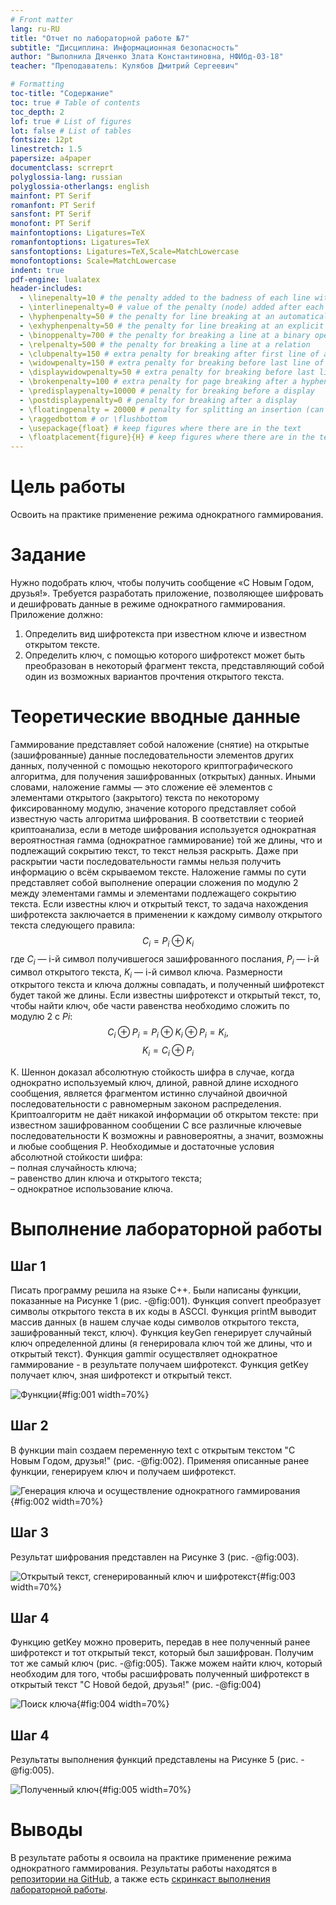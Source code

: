 ```yaml
---
# Front matter
lang: ru-RU
title: "Отчет по лабораторной работе №7"
subtitle: "Дисциплина: Информационная безопасность"
author: "Выполнила Дяченко Злата Константиновна, НФИбд-03-18"
teacher: "Преподаватель: Кулябов Дмитрий Сергеевич"

# Formatting
toc-title: "Содержание"
toc: true # Table of contents
toc_depth: 2
lof: true # List of figures
lot: false # List of tables
fontsize: 12pt
linestretch: 1.5
papersize: a4paper
documentclass: scrreprt
polyglossia-lang: russian
polyglossia-otherlangs: english
mainfont: PT Serif
romanfont: PT Serif
sansfont: PT Serif
monofont: PT Serif
mainfontoptions: Ligatures=TeX
romanfontoptions: Ligatures=TeX
sansfontoptions: Ligatures=TeX,Scale=MatchLowercase
monofontoptions: Scale=MatchLowercase
indent: true
pdf-engine: lualatex
header-includes:
  - \linepenalty=10 # the penalty added to the badness of each line within a paragraph (no associated penalty node) Increasing the value makes tex try to have fewer lines in the paragraph.
  - \interlinepenalty=0 # value of the penalty (node) added after each line of a paragraph.
  - \hyphenpenalty=50 # the penalty for line breaking at an automatically inserted hyphen
  - \exhyphenpenalty=50 # the penalty for line breaking at an explicit hyphen
  - \binoppenalty=700 # the penalty for breaking a line at a binary operator
  - \relpenalty=500 # the penalty for breaking a line at a relation
  - \clubpenalty=150 # extra penalty for breaking after first line of a paragraph
  - \widowpenalty=150 # extra penalty for breaking before last line of a paragraph
  - \displaywidowpenalty=50 # extra penalty for breaking before last line before a display math
  - \brokenpenalty=100 # extra penalty for page breaking after a hyphenated line
  - \predisplaypenalty=10000 # penalty for breaking before a display
  - \postdisplaypenalty=0 # penalty for breaking after a display
  - \floatingpenalty = 20000 # penalty for splitting an insertion (can only be split footnote in standard LaTeX)
  - \raggedbottom # or \flushbottom
  - \usepackage{float} # keep figures where there are in the text
  - \floatplacement{figure}{H} # keep figures where there are in the text
---
```


# Цель работы

Освоить на практике применение режима однократного гаммирования.

# Задание

Нужно подобрать ключ, чтобы получить сообщение «С Новым Годом, друзья!». Требуется разработать приложение, позволяющее шифровать и дешифровать данные в режиме однократного гаммирования. Приложение должно:  
1. Определить вид шифротекста при известном ключе и известном открытом тексте.  
2. Определить ключ, с помощью которого шифротекст может быть преобразован в некоторый фрагмент текста, представляющий собой один из возможных вариантов прочтения открытого текста.

# Теоретические вводные данные

Гаммирование представляет собой наложение (снятие) на открытые (зашифрованные) данные последовательности элементов других данных, полученной с помощью некоторого криптографического алгоритма, для получения зашифрованных (открытых) данных. Иными словами, наложение гаммы — это сложение её элементов с элементами открытого (закрытого) текста по некоторому фиксированному модулю, значение которого представляет собой известную часть алгоритма шифрования.
В соответствии с теорией криптоанализа, если в методе шифрования используется однократная вероятностная гамма (однократное гаммирование) той же длины, что и подлежащий сокрытию текст, то текст нельзя раскрыть. Даже при раскрытии части последовательности гаммы нельзя получить информацию о всём скрываемом тексте. Наложение гаммы по сути представляет собой выполнение операции сложения по модулю 2 между элементами гаммы и элементами подлежащего сокрытию текста.
Если известны ключ и открытый текст, то задача нахождения шифротекста заключается в применении к каждому символу открытого текста следующего правила:
$$C_{i} = P_{i} ⊕ K_{i}$$
где $C_{i}$ — i-й символ получившегося зашифрованного послания, $P_{i}$ — i-й символ открытого текста, $K_{i}$ — i-й символ ключа. Размерности открытого текста и ключа должны совпадать, и полученный шифротекст будет такой же длины.
Если известны шифротекст и открытый текст, то, чтобы найти ключ, обе части равенства необходимо сложить по модулю 2 с $P{i}$:
$$C_{i} ⊕ P_{i} = P_{i} ⊕ K_{i} ⊕ P_{i} = K_{i},$$
$$K_{i} = C_{i} ⊕ P_{i}$$

К. Шеннон доказал абсолютную стойкость шифра в случае, когда однократно используемый ключ, длиной, равной длине исходного сообщения, является фрагментом истинно случайной двоичной последовательности с равномерным законом распределения. Криптоалгоритм не даёт никакой информации об открытом тексте: при известном зашифрованном сообщении C все различные ключевые последовательности K возможны и равновероятны, а значит, возможны и любые сообщения P.
Необходимые и достаточные условия абсолютной стойкости шифра:  
– полная случайность ключа;  
– равенство длин ключа и открытого текста;  
– однократное использование ключа.  



# Выполнение лабораторной работы

## Шаг 1

Писать программу решила на языке C++. Были написаны функции, показанные на Рисунке 1 (рис. -@fig:001). Функция convert преобразует символы открытого текста в их коды в ASCCI. Функция printM выводит массив данных (в нашем случае коды символов открытого текста, зашифрованный текст, ключ). Функция keyGen генерирует случайный ключ определенной длины (я генерировала ключ той же длины, что и открытый текст). Функция gammir осуществляет однократное гаммирование - в результате получаем шифротекст. Функция getKey получает ключ, зная шифротекст и открытый текст.

![Функции](images/11.png){#fig:001 width=70%}

## Шаг 2

В функции main создаем переменную text с открытым текстом "С Новым Годом, друзья!" (рис. -@fig:002). Применяя описанные ранее функции, генерируем ключ и получаем шифротекст.

![Генерация ключа и осуществление однократного гаммирования](images/2.png){#fig:002 width=70%}

## Шаг 3

Результат шифрования представлен на Рисунке 3 (рис. -@fig:003).

![Открытый текст, сгенерированный ключ и шифротекст](images/4.png){#fig:003 width=70%}

## Шаг 4

Функцию getKey можно проверить, передав в нее полученный ранее шифротекст и тот открытый текст, который был зашифрован. Получим тот же самый ключ (рис. -@fig:005). Также можем найти ключ, который необходим для того, чтобы расшифровать полученный шифротекст в открытый текст "С Новой бедой, друзья!" (рис. -@fig:004)

![Поиск ключа](images/33.png){#fig:004 width=70%}

## Шаг 4

Результаты выполнения функций представлены на Рисунке 5 (рис. -@fig:005).

![Полученный ключ](images/5.png){#fig:005 width=70%}

# Выводы

В результате работы я освоила на практике применение режима однократного гаммирования. Результаты работы находятся в [репозитории на GitHub](https://github.com/ZlataDyachenko/workD), а также есть [скринкаст выполнения лабораторной работы](https://www.youtube.com/watch?v=-JJetytTA5o).
